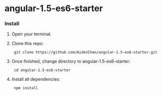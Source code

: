 # angular-1.5-es6-starter

### Install

1. Open your terminal.

2. Clone this repo:

        git clone https://github.com/AidenChen/angular-1.5-es6-starter.git

3. Once finished, change directory to angular-1.5-es6-starter:

        cd angular-1.5-es6-starter

4. Install all dependencies:

        npm install
